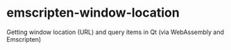 # emscripten-window-location
Getting window location (URL) and query items in Qt (via WebAssembly and Emscripten)
